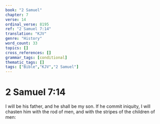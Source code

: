```yaml
---
book: "2 Samuel"
chapter: 7
verse: 14
ordinal_verse: 8195
ref: "2 Samuel 7:14"
translation: "KJV"
genre: "History"
word_count: 33
topics: []
cross_references: []
grammar_tags: [conditional]
thematic_tags: []
tags: ["Bible","KJV","2 Samuel"]
---
```


# 2 Samuel 7:14

I will be his father, and he shall be my son. If he commit iniquity, I will chasten him with the rod of men, and with the stripes of the children of men:
